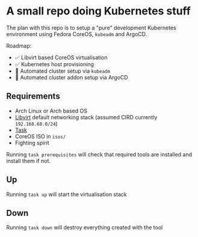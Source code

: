 # A small repo doing Kubernetes stuff

The plan with this repo is to setup a "pure" development Kubernetes environment using Fedora CoreOS, `kubeadm` and ArgoCD.

Roadmap:

 - ✅ Libvirt based CoreOS virtualisation
 - ✅ Kubernetes host provisioning
 - 🚧 Automated cluster setup via `kubeadm`
 - 🚧 Automated cluster addon setup via ArgoCD

## Requirements

- Arch Linux or Arch based OS
- [Libvirt](https://libvirt.org/) default networking stack (assumed CIRD currently `192.168.68.0/24`)
- [Task](https://taskfile.dev/)
- CoreOS ISO in `isos/`
- Fighting spirit

Running `task prerequisites` will check that required tools are installed and install them if not.

## Up

Running `task up` will start the virtualisation stack

## Down

Running `task down` will destroy everything created with the tool
